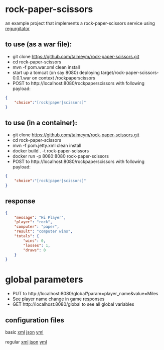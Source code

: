 # rock-paper-scissors
an example project that implements a rock-paper-scissors service using [regurgitator](https://github.com/talmeym/regurgitator-all#regurgitator)

## to use (as a war file):

- git clone https://github.com/talmeym/rock-paper-scissors.git
- cd rock-paper-scissors
- mvn -f pom.war.xml clean install
- start up a tomcat (on say 8080) deploying target/rock-paper-scissors-0.0.1.war on context /rockpaperscissors
- POST to http://localhost:8080/rockpaperscissors with following payload:

```json
{
    "choice":"[rock|paper|scissors]"
}
```

## to use (in a container):

- git clone https://github.com/talmeym/rock-paper-scissors.git
- cd rock-paper-scissors
- mvn -f pom.jetty.xml clean install
- docker build . -t rock-paper-scissors
- docker run -p 8080:8080 rock-paper-scissors
- POST to http://localhost:8080/rockpaperscissors with following payload:

```json
{
    "choice":"[rock|paper|scissors]"
}
```

## response

```json
{
    "message": "Hi Player",
    "player": "rock",
    "computer": "paper",
    "result": "computer wins",
    "totals": {
        "wins": 0,
        "losses": 1,
        "draws": 0
    }
}
```

# global parameters

- PUT to http://localhost:8080/global?param=player_name&value=Miles
- See player name change in game responses
- GET http://localhost:8080/global to see all global variables

## configuration files

basic [xml](https://github.com/talmeym/rock-paper-scissors/blob/master/src/main/resources/rock-paper-scissors-basic.xml) [json](https://github.com/talmeym/rock-paper-scissors/blob/master/src/main/resources/rock-paper-scissors-basic.json) [yml](https://github.com/talmeym/rock-paper-scissors/blob/master/src/main/resources/rock-paper-scissors-basic.yml)

regular [xml](https://github.com/talmeym/rock-paper-scissors/blob/master/src/main/resources/rock-paper-scissors.xml) [json](https://github.com/talmeym/rock-paper-scissors/blob/master/src/main/resources/rock-paper-scissors.json) [yml](https://github.com/talmeym/rock-paper-scissors/blob/master/src/main/resources/rock-paper-scissors.yml)
